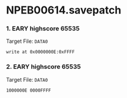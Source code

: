 # NPEB00614.savepatch

### 1. EARY highscore 65535

Target File: `DATA0`

```
write at 0x0000000E:0xFFFF
```

### 2. EARY highscore 65535

Target File: `DATA0`

```
1000000E 0000FFFF
```

